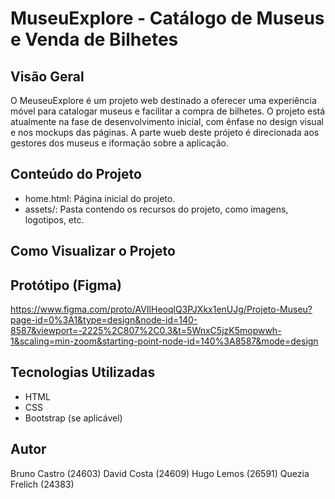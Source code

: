 # MuseuExplore - Catálogo de Museus e Venda de Bilhetes

## Visão Geral

O MeuseuExplore é um projeto web destinado a oferecer uma experiência móvel para catalogar museus e facilitar a compra de bilhetes. 
O projeto está atualmente na fase de desenvolvimento inicial, com ênfase no design visual e nos mockups das páginas.
A parte wueb deste prójeto é direcionada aos gestores dos museus e iformação sobre a aplicação.

## Conteúdo do Projeto

- home.html: Página inicial do projeto.
- assets/: Pasta contendo os recursos do projeto, como imagens, logotipos, etc.

## Como Visualizar o Projeto


## Protótipo (Figma)

https://www.figma.com/proto/AVIlHeoqlQ3PJXkx1enUJg/Projeto-Museu?page-id=0%3A1&type=design&node-id=140-8587&viewport=-2225%2C807%2C0.3&t=5WnxC5jzK5mopwwh-1&scaling=min-zoom&starting-point-node-id=140%3A8587&mode=design


## Tecnologias Utilizadas

- HTML
- CSS
- Bootstrap (se aplicável)

## Autor

Bruno Castro (24603) 
David Costa (24609) 
Hugo Lemos (26591) 
Quezia Frelich (24383)